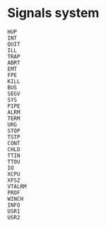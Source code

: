 # Signals system 

```
HUP  
INT  
QUIT
ILL
TRAP
ABRT
EMT
FPE
KILL
BUS
SEGV
SYS
PIPE
ALRM
TERM
URG
STOP
TSTP
CONT
CHLD
TTIN
TTOU
IO
XCPU
XFSZ
VTALRM
PROF
WINCH
INFO
USR1
USR2
```
